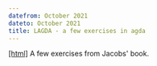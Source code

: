 ```yaml
---
datefrom: October 2021
dateto: October 2021
title: LAGDA - a few exercises in agda
---
```


[\[html\]](/jacobs.html) A few exercises from Jacobs' book.
